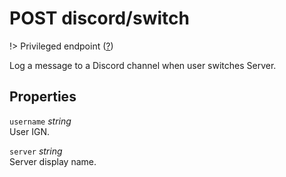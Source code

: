 # <span class="badge badge-light">POST</span> <span class="badge badge-light">discord/switch</span>

!> Privileged endpoint ([?](privileged.md))

Log a message to a Discord channel when user switches Server.

## Properties

`username` *string*  
User IGN.

`server` *string*  
Server display name.

